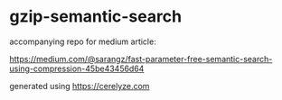 # gzip-semantic-search

accompanying repo for medium article: 

https://medium.com/@sarangz/fast-parameter-free-semantic-search-using-compression-45be43456d64

generated using https://cerelyze.com